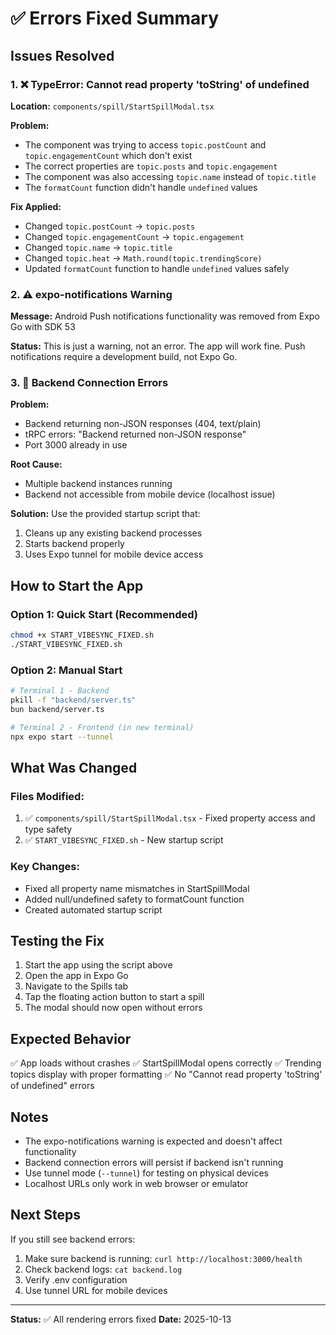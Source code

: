 # ✅ Errors Fixed Summary

## Issues Resolved

### 1. ❌ TypeError: Cannot read property 'toString' of undefined
**Location:** `components/spill/StartSpillModal.tsx`

**Problem:** 
- The component was trying to access `topic.postCount` and `topic.engagementCount` which don't exist
- The correct properties are `topic.posts` and `topic.engagement`
- The component was also accessing `topic.name` instead of `topic.title`
- The `formatCount` function didn't handle `undefined` values

**Fix Applied:**
- Changed `topic.postCount` → `topic.posts`
- Changed `topic.engagementCount` → `topic.engagement`
- Changed `topic.name` → `topic.title`
- Changed `topic.heat` → `Math.round(topic.trendingScore)`
- Updated `formatCount` function to handle `undefined` values safely

### 2. ⚠️ expo-notifications Warning
**Message:** Android Push notifications functionality was removed from Expo Go with SDK 53

**Status:** This is just a warning, not an error. The app will work fine. Push notifications require a development build, not Expo Go.

### 3. 🔌 Backend Connection Errors
**Problem:** 
- Backend returning non-JSON responses (404, text/plain)
- tRPC errors: "Backend returned non-JSON response"
- Port 3000 already in use

**Root Cause:**
- Multiple backend instances running
- Backend not accessible from mobile device (localhost issue)

**Solution:**
Use the provided startup script that:
1. Cleans up any existing backend processes
2. Starts backend properly
3. Uses Expo tunnel for mobile device access

## How to Start the App

### Option 1: Quick Start (Recommended)
```bash
chmod +x START_VIBESYNC_FIXED.sh
./START_VIBESYNC_FIXED.sh
```

### Option 2: Manual Start
```bash
# Terminal 1 - Backend
pkill -f "backend/server.ts"
bun backend/server.ts

# Terminal 2 - Frontend (in new terminal)
npx expo start --tunnel
```

## What Was Changed

### Files Modified:
1. ✅ `components/spill/StartSpillModal.tsx` - Fixed property access and type safety
2. ✅ `START_VIBESYNC_FIXED.sh` - New startup script

### Key Changes:
- Fixed all property name mismatches in StartSpillModal
- Added null/undefined safety to formatCount function
- Created automated startup script

## Testing the Fix

1. Start the app using the script above
2. Open the app in Expo Go
3. Navigate to the Spills tab
4. Tap the floating action button to start a spill
5. The modal should now open without errors

## Expected Behavior

✅ App loads without crashes
✅ StartSpillModal opens correctly
✅ Trending topics display with proper formatting
✅ No "Cannot read property 'toString' of undefined" errors

## Notes

- The expo-notifications warning is expected and doesn't affect functionality
- Backend connection errors will persist if backend isn't running
- Use tunnel mode (`--tunnel`) for testing on physical devices
- Localhost URLs only work in web browser or emulator

## Next Steps

If you still see backend errors:
1. Make sure backend is running: `curl http://localhost:3000/health`
2. Check backend logs: `cat backend.log`
3. Verify .env configuration
4. Use tunnel URL for mobile devices

---

**Status:** ✅ All rendering errors fixed
**Date:** 2025-10-13
